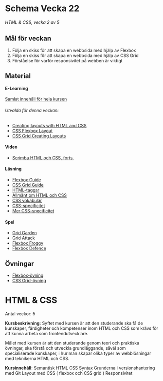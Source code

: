 # Schema Vecka 22
###### HTML & CSS, vecka 2 av 5

## Mål för veckan
1. Följa en skiss för att skapa en webbsida med hjälp av Flexbox
2. Följa en skiss för att skapa en webbsida med hjälp av CSS Grid
3. Förståelse för varför responsivitet på webben är viktigt
## Material
#### E-Learning
[Samlat innehåll för hela kursen](https://github.com/Lexicon-Frontend-2024/e-learning-material/edit/main/README.md)
###### Utvalda för denna veckan:
* [Creating layouts with HTML and CSS](https://app.pluralsight.com/library/courses/css-creating-layouts/table-of-contents)
* [CSS Flexbox Layout](https://app.pluralsight.com/library/courses/css-flexbox-layout/table-of-contents)
* [CSS Grid Creating Layouts](https://app.pluralsight.com/library/courses/css-grid-creating-layouts/table-of-contents)
#### Video
* [Scrimba HTML och CSS, forts.](https://scrimba.com/learn/htmlandcss)
#### Läsning
* [Flexbox Guide](https://css-tricks.com/snippets/css/a-guide-to-flexbox/)
* [CSS Grid Guide](https://grid.malven.co/)
* [HTML-taggar](https://www.w3schools.com/tags/)
* [Allmänt om HTML och CSS](https://css-tricks.com/where-do-you-learn-html-css-in-2020/)
* [CSS vokabulär](http://apps.workflower.fi/vocabs/css/en#comment)
* [CSS-specificitet](https://specificity.keegan.st/)
* [Mer CSS-specificitet](https://css-tricks.com/specifics-on-css-specificity/)
#### Spel
* [Grid Garden](https://cssgridgarden.com/)
* [Grid Attack](https://codingfantasy.com/games/css-grid-attack)
* [Flexbox Froggy](https://flexboxfroggy.com/)
* [Flexbox Defence](http://www.flexboxdefense.com/)


## Övningar
* [Flexbox-övning](https://github.com/Lexicon-Frontend-2024/exercise-html-css-flexbox-bootcamp)
* [CSS Grid-övning](https://github.com/Lexicon-Frontend-2024/exercise-html-css-grid-calendar)




# HTML & CSS
Antal veckor: 5

**Kursbeskrivning:** Syftet med kursen är att den studerande ska få de kunskaper, färdigheter och kompetenser inom HTML och CSS som krävs för att kunna arbeta som frontendutvecklare. 

Målet med kursen är att den studerande genom teori och praktiska 
övningar, ska förstå och utveckla grundläggande, såväl som  
specialiserade kunskaper, i hur man skapar olika typer av webblösningar  
med teknikerna HTML och CSS. 

**Kursinnehåll:** 
Semantisk HTML
CSS Syntax 
Grunderna i versionshantering med Git
Layout med CSS ( flexbox och CSS grid )
Responsivitet
